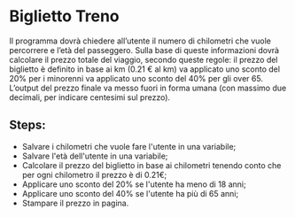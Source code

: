# Biglietto Treno

Il programma dovrà chiedere all’utente il numero di chilometri che vuole percorrere e l’età del passeggero.
Sulla base di queste informazioni dovrà calcolare il prezzo totale del viaggio, secondo queste regole:
il prezzo del biglietto è definito in base ai km (0.21 € al km)
va applicato uno sconto del 20% per i minorenni
va applicato uno sconto del 40% per gli over 65.
L’output del prezzo finale va messo fuori in forma umana (con massimo due decimali, per indicare centesimi sul prezzo).

## Steps:

-  Salvare i chilometri che vuole fare l'utente in una variabile;
- Salvare l'età dell'utente in una variabile;
- Calcolare il prezzo del biglietto in base ai chilometri tenendo conto che per ogni chilometro il prezzo è di 0.21€;
- Applicare uno sconto del 20% se l'utente ha meno di 18 anni;
- Applicare uno sconto del 40% se l'utente ha più di 65 anni;
- Stampare il prezzo in pagina.